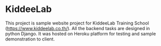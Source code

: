 # KiddeeLab
This project is sample website project for KiddeeLab Training School (https://www.kiddeelab.co.th/).
All the backend tasks are designed in python Django.
It was hosted on Heroku platform for testing and sample demonstration to client.
